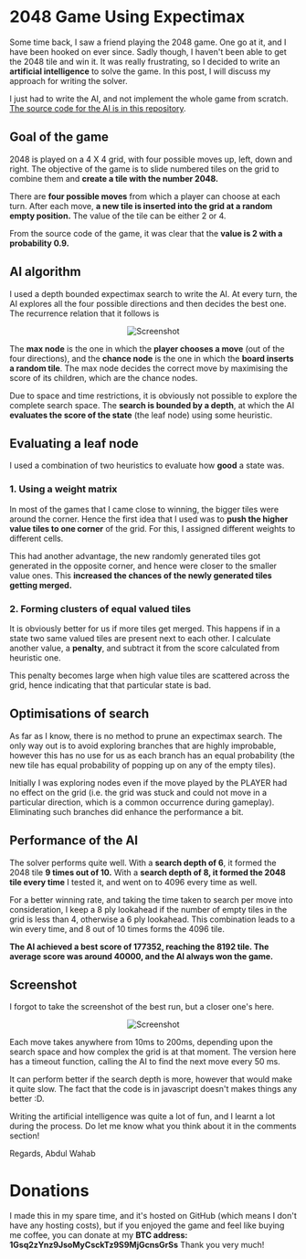 # 2048 Game Using Expectimax
Some time back, I saw a friend playing the 2048 game. One go at it, and I have been hooked on ever since. Sadly though, I haven't been able to get the 2048 tile and win it. It was really frustrating, so I decided to write an **artificial intelligence** to solve the game. In this post, I will discuss my approach for writing the solver.

I just had to write the AI, and not implement the whole game from scratch. [The source code for the AI is in this repository](https://github.com/Wahab16/2048-Game-Using-Expectimax).

## Goal of the game
2048 is played on a 4 X 4 grid, with four possible moves up, left, down and right. The objective of the game is to slide numbered tiles on the grid to combine them and **create a tile with the number 2048.**

There are **four possible moves** from which a player can choose at each turn. After each move, **a new tile is inserted into the grid at a random empty position.** The value of the tile can be either 2 or 4.

From the source code of the game, it was clear that the **value is 2 with a probability 0.9.**
## AI algorithm
I used a depth bounded expectimax search to write the AI. At every turn, the AI explores all the four possible directions and then decides the best one. The recurrence relation that it follows is
<p align="center">
  <img src="http://iamkush.me/content/images/2015/10/CodeCogsEqn--1-.gif" alt="Screenshot"/>
</p>

The **max node** is the one in which the **player chooses a move** (out of the four directions), and the **chance node** is the one in which the **board inserts a random tile**. The max node decides the correct move by maximising the score of its children, which are the chance nodes.

Due to space and time restrictions, it is obviously not possible to explore the complete search space. The **search is bounded by a depth**, at which the AI **evaluates the score of the state** (the leaf node) using some heuristic.

## Evaluating a leaf node
I used a combination of two heuristics to evaluate how **good** a state was.
  ### 1. Using a weight matrix
  In most of the games that I came close to winning, the bigger tiles were around the corner. Hence the first idea that I used was to **push the higher value tiles to one corner** of the grid. For this, I assigned different weights to different cells.
  
  This had another advantage, the new randomly generated tiles got generated in the opposite corner, and hence were closer to the smaller value ones. This **increased the chances of the newly generated tiles getting merged.**
  
  ### 2. Forming clusters of equal valued tiles
  It is obviously better for us if more tiles get merged. This happens if in a state two same valued tiles are present next to each other.
  I calculate another value, a **penalty**, and subtract it from the score calculated from heuristic one. 
  
  This penalty becomes large when high value tiles are scattered across the grid, hence indicating that that particular state is bad.
  
## Optimisations of search
As far as I know, there is no method to prune an expectimax search. The only way out is to avoid exploring branches that are highly improbable, however this has no use for us as each branch has an equal probability (the new tile has equal probability of popping up on any of the empty tiles).

Initially I was exploring nodes even if the move played by the PLAYER had no effect on the grid (i.e. the grid was stuck and could not move in a particular direction, which is a common occurrence during gameplay). Eliminating such branches did enhance the performance a bit.

## Performance of the AI
The solver performs quite well. With a **search depth of 6**, it formed the 2048 tile **9 times out of 10.** With a **search depth of 8, it formed the 2048 tile every time** I tested it, and went on to 4096 every time as well.

For a better winning rate, and taking the time taken to search per move into consideration, I keep a 8 ply lookahead if the number of empty tiles in the grid is less than 4, otherwise a 6 ply lookahead. This combination leads to a win every time, and 8 out of 10 times forms the 4096 tile.

**The AI achieved a best score of 177352, reaching the 8192 tile. The average score was around 40000, and the AI always won the game.**

## Screenshot
I forgot to take the screenshot of the best run, but a closer one's here.

<p align="center">
  <img src="http://iamkush.me/content/images/2015/11/Screen-Shot-2015-11-03-at-3-21-44-am-1.png" alt="Screenshot"/>
</p>

Each move takes anywhere from 10ms to 200ms, depending upon the search space and how complex the grid is at that moment. The version here has a timeout function, calling the AI to find the next move every 50 ms.

It can perform better if the search depth is more, however that would make it quite slow. The fact that the code is in javascript doesn't makes things any better :D. 

Writing the artificial intelligence was quite a lot of fun, and I learnt a lot during the process. Do let me know what you think about it in the comments section!

Regards, 
Abdul Wahab

# Donations
I made this in my spare time, and it's hosted on GitHub (which means I don't have any hosting costs), but if you enjoyed the game and feel like buying me coffee, you can donate at my **BTC address: 1Gsq2zYnz9JsoMyCsckTz9S9MjGcnsGrSs** Thank you very much!
